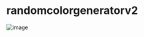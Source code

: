 # randomcolorgeneratorv2
![image](https://user-images.githubusercontent.com/77773407/209688142-747605b6-4b1b-4348-b43e-15078b2ec6a1.png)

